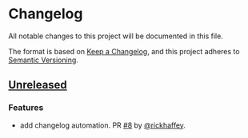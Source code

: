 # Changelog

All notable changes to this project will be documented in this file.

The format is based on [Keep a Changelog](https://keepachangelog.com/en/1.1.0/),
and this project adheres to [Semantic Versioning](https://semver.org/spec/v2.0.0.html).

## [Unreleased]

[unreleased]: https://github.com/rickhaffey/lloyd/compare/v0.0.0...HEAD
[0.0.3]: https://github.com/rickhaffey/lloyd/compare/v.0.0.2...v0.0.3
[0.0.2]: https://github.com/rickhaffey/lloyd/compare/v.0.0.1...v0.0.2
[0.0.1]: https://github.com/rickhaffey/lloyd/compare/v.0.0.0...v0.0.1

### Features

* add changelog automation. PR [#8](https://github.com/rickhaffey/lloyd/pull/8) by [@rickhaffey](https://github.com/rickhaffey).
